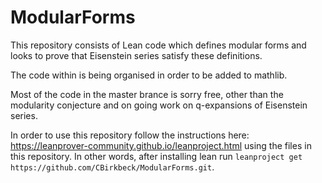 # ModularForms
This repository consists of Lean code which defines modular forms and looks to prove that Eisenstein series satisfy these definitions. 

The code within is being organised in order to be added to mathlib. 

Most of the code in the master brance is sorry free, other than the modularity conjecture and on going work on q-expansions of Eisenstein series.

In order to use this repository follow the instructions here: https://leanprover-community.github.io/leanproject.html using the files in this repository. In other words, after installing lean run `leanproject get https://github.com/CBirkbeck/ModularForms.git`.
